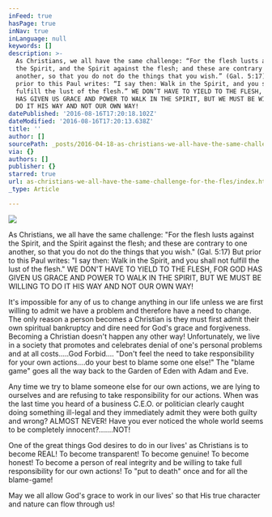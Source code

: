 ```yaml
---
inFeed: true
hasPage: true
inNav: true
inLanguage: null
keywords: []
description: >-
  As Christians, we all have the same challenge: “For the flesh lusts against
  the Spirit, and the Spirit against the flesh; and these are contrary to one
  another, so that you do not do the things that you wish.” (Gal. 5:17) But
  prior to this Paul writes: “I say then: Walk in the Spirit, and you shall not
  fulfill the lust of the flesh.” WE DON’T HAVE TO YIELD TO THE FLESH, FOR GOD
  HAS GIVEN US GRACE AND POWER TO WALK IN THE SPIRIT, BUT WE MUST BE WILLING TO
  DO IT HIS WAY AND NOT OUR OWN WAY!
datePublished: '2016-08-16T17:20:18.102Z'
dateModified: '2016-08-16T17:20:13.638Z'
title: ''
author: []
sourcePath: _posts/2016-04-18-as-christians-we-all-have-the-same-challenge-for-the-fles.md
via: {}
authors: []
publisher: {}
starred: true
url: as-christians-we-all-have-the-same-challenge-for-the-fles/index.html
_type: Article

---
```

![](https://the-grid-user-content.s3-us-west-2.amazonaws.com/f0b07dd6-ec51-4ff8-8e74-98b7656afc2d.jpg)

As Christians, we all have the same challenge: "For the flesh lusts against the Spirit, and the Spirit against the flesh; and these are contrary to one another, so that you do not do the things that you wish." (Gal. 5:17) But prior to this Paul writes: "I say then: Walk in the Spirit, and you shall not fulfill the lust of the flesh." WE DON'T HAVE TO YIELD TO THE FLESH, FOR GOD HAS GIVEN US GRACE AND POWER TO WALK IN THE SPIRIT, BUT WE MUST BE WILLING TO DO IT HIS WAY AND NOT OUR OWN WAY!

It's impossible for any of us to change anything in our life unless we are first willing to admit we have a problem and therefore have a need to change. The only reason a person becomes a Christian is they must first admit their own spiritual bankruptcy and dire need for God's grace and forgiveness. Becoming a Christian doesn't happen any other way! Unfortunately, we live in a society that promotes and celebrates denial of one's personal problems and at all costs.....God Forbid.... "Don't feel the need to take responsibility for your own actions....do your best to blame some one else!" The "blame game" goes all the way back to the Garden of Eden with Adam and Eve.

Any time we try to blame someone else for our own actions, we are lying to ourselves and are refusing to take responsibility for our actions. When was the last time you heard of a business C.E.O. or politician clearly caught doing something ill-legal and they immediately admit they were both guilty and wrong? ALMOST NEVER! Have you ever noticed the whole world seems to be completely innocent?.......NOT!

One of the great things God desires to do in our lives' as Christians is to become REAL! To become transparent! To become genuine! To become honest! To become a person of real integrity and be willing to take full responsibility for our own actions! To "put to death" once and for all the blame-game!

May we all allow God's grace to work in our lives' so that His true character and nature can flow through us!